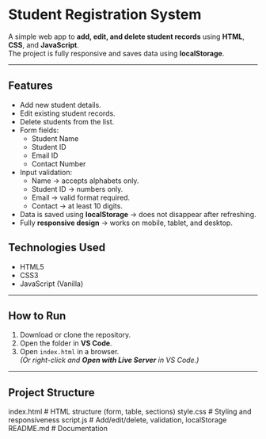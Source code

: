 # Student Registration System

A simple web app to **add, edit, and delete student records** using **HTML**, **CSS**, and **JavaScript**.  
The project is fully responsive and saves data using **localStorage**.

---

##  Features

- Add new student details.
- Edit existing student records.
- Delete students from the list.
- Form fields:
  - Student Name
  - Student ID
  - Email ID
  - Contact Number
- Input validation:
  - Name → accepts alphabets only.
  - Student ID → numbers only.
  - Email → valid format required.
  - Contact → at least 10 digits.
- Data is saved using **localStorage** → does not disappear after refreshing.
- Fully **responsive design** → works on mobile, tablet, and desktop.


##  Technologies Used
- HTML5  
- CSS3  
- JavaScript (Vanilla)

---

## How to Run
1. Download or clone the repository.
2. Open the folder in **VS Code**.
3. Open `index.html` in a browser.  
   *(Or right-click and **Open with Live Server** in VS Code.)*

---

## Project Structure
index.html # HTML structure (form, table, sections)
style.css # Styling and responsiveness
script.js # Add/edit/delete, validation, localStorage
 README.md # Documentation
